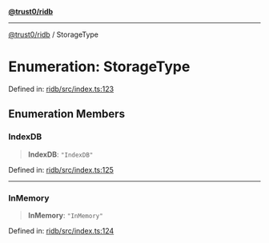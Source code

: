 [**@trust0/ridb**](../README.md)

***

[@trust0/ridb](../README.md) / StorageType

# Enumeration: StorageType

Defined in: [ridb/src/index.ts:123](https://github.com/trust0-project/RIDB/blob/85db3a9d2dcaff16a7ea58fa276d6e3c4d9e6eea/packages/ridb/src/index.ts#L123)

## Enumeration Members

### IndexDB

> **IndexDB**: `"IndexDB"`

Defined in: [ridb/src/index.ts:125](https://github.com/trust0-project/RIDB/blob/85db3a9d2dcaff16a7ea58fa276d6e3c4d9e6eea/packages/ridb/src/index.ts#L125)

***

### InMemory

> **InMemory**: `"InMemory"`

Defined in: [ridb/src/index.ts:124](https://github.com/trust0-project/RIDB/blob/85db3a9d2dcaff16a7ea58fa276d6e3c4d9e6eea/packages/ridb/src/index.ts#L124)
